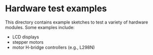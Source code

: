 # Hardware test examples

This directory contains example sketches to test a variety of hardware modules. Some examples include:
 * LCD displays
 * stepper motors
 * motor H-bridge controllers (e.g., L298N)
